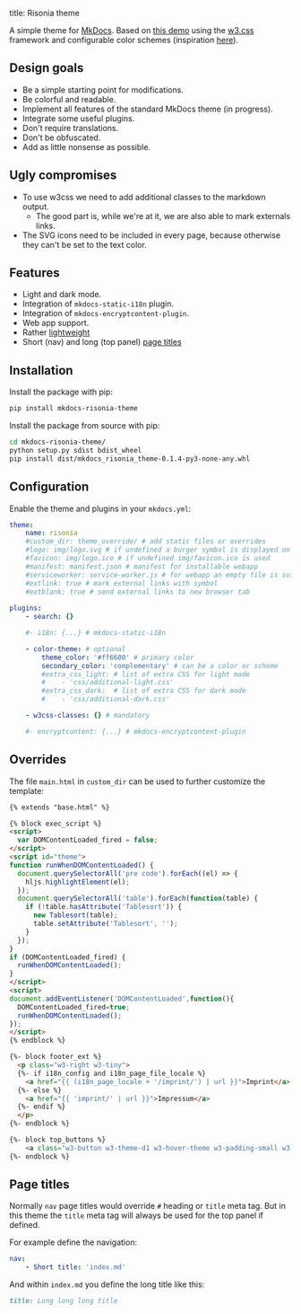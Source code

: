title: Risonia theme

A simple theme for [MkDocs](https://www.mkdocs.org/). Based on [this demo](https://www.w3schools.com/w3css/tryw3css_examples_material.htm) 
using the [w3.css](https://www.w3schools.com/w3css/) framework and configurable color schemes
(inspiration [here](https://www.w3schools.com/colors/colors_schemes.asp)).

## Design goals

* Be a simple starting point for modifications.
* Be colorful and readable.
* Implement all features of the standard MkDocs theme (in progress).
* Integrate some useful plugins.
* Don't require translations.
* Don't be obfuscated.
* Add as little nonsense as possible.

## Ugly compromises

* To use w3css we need to add additional classes to the markdown output.
    * The good part is, while we're at it, we are also able to mark externals links.
* The SVG icons need to be included in every page, because otherwise they can't be set to the text color.

## Features

* Light and dark mode.
* Integration of `mkdocs-static-i18n` plugin.
* Integration of `mkdocs-encryptcontent-plugin`.
* Web app support.
* Rather [lightweight](mkdocs/#size-comparison)
* Short (nav) and long (top panel) [page titles](#page-titles)

## Installation

Install the package with pip:

```bash
pip install mkdocs-risonia-theme
```

Install the package from source with pip:

```bash
cd mkdocs-risonia-theme/
python setup.py sdist bdist_wheel
pip install dist/mkdocs_risonia_theme-0.1.4-py3-none-any.whl
```

## Configuration

Enable the theme and plugins in your `mkdocs.yml`:

```yaml
theme:
    name: risonia
    #custom_dir: theme_override/ # add static files or overrides
    #logo: img/logo.svg # if undefined a burger symbol is displayed on mobile devices
    #favicon: img/logo.ico # if undefined img/favicon.ico is used
    #manifest: manifest.json # manifest for installable webapp
    #serviceworker: service-worker.js # for webapp an empty file is sufficient
    #extlink: true # mark external links with symbol
    #extblank: true # send external links to new browser tab
    
plugins:
    - search: {}

    #- i18n: {...} # mkdocs-static-i18n

    - color-theme: # optional
        theme_color: '#ff6600' # primary color
        secondary_color: 'complementary' # can be a color or scheme
        #extra_css_light: # list of extra CSS for light mode
        #    - 'css/additional-light.css'
        #extra_css_dark:  # list of extra CSS for dark mode
        #    - 'css/additional-dark.css'

    - w3css-classes: {} # mandatory

    #- encryptcontent: {...} # mkdocs-encryptcontent-plugin
```


## Overrides

The file `main.html` in `custom_dir` can be used to further customize the template:

```html
{% extends "base.html" %}

{% block exec_script %}
<script>
  var DOMContentLoaded_fired = false;
</script>
<script id="theme">
function runWhenDOMContentLoaded() {
  document.querySelectorAll('pre code').forEach((el) => {
    hljs.highlightElement(el);
  });
  document.querySelectorAll('table').forEach(function(table) {
    if (!table.hasAttribute('Tablesort')) {
      new Tablesort(table);
      table.setAttribute('Tablesort', '');
    }
  });
}
if (DOMContentLoaded_fired) {
  runWhenDOMContentLoaded();
}
</script>
<script>
document.addEventListener('DOMContentLoaded',function(){
  DOMContentLoaded_fired=true;
  runWhenDOMContentLoaded();
});
</script>
{% endblock %}

{%- block footer_ext %}
  <p class="w3-right w3-tiny">
  {%- if i18n_config and i18n_page_file_locale %}
    <a href="{{ (i18n_page_locale + '/imprint/') | url }}">Imprint</a>
  {%- else %}
    <a href="{{ 'imprint/' | url }}">Impressum</a>
  {%- endif %}
  </p>
{%- endblock %}

{%- block top_buttons %}
    <a class="w3-button w3-theme-d1 w3-hover-theme w3-padding-small w3-right no-print" href="{{ config.repo_url }}" target="_blank">&lt;/&gt;</a> 
{%- endblock %}
```

## Page titles

Normally `nav` page titles would override `#` heading or `title` meta tag.
But in this theme the `title` meta tag will always be used for the top panel if defined.

For example define the navigation:

```yaml
nav:
    - Short title: 'index.md'
```

And within `index.md` you define the long title like this:

```markdown
title: Long long long title
```